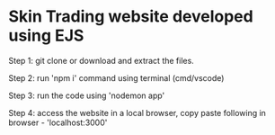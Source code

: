 # Skin Trading website developed using EJS

Step 1: git clone or download and extract the files.

Step 2: run 'npm i' command using terminal (cmd/vscode)

Step 3: run the code using 'nodemon app'

Step 4: access the website in a local browser, copy paste following in browser - 'localhost:3000'
